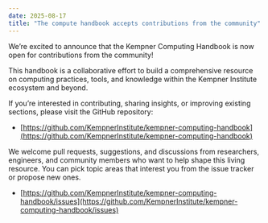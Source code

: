 ```yaml
---
date: 2025-08-17
title: "The compute handbook accepts contributions from the community"
---
```


We’re excited to announce that the Kempner Computing Handbook is now open for contributions from the community!

This handbook is a collaborative effort to build a comprehensive resource on computing practices, tools, and knowledge within the Kempner Institute ecosystem and beyond.

If you’re interested in contributing, sharing insights, or improving existing sections, please visit the GitHub repository:

- [https://github.com/KempnerInstitute/kempner-computing-handbook](https://github.com/KempnerInstitute/kempner-computing-handbook)

We welcome pull requests, suggestions, and discussions from researchers, engineers, and community members who want to help shape this living resource. You can pick topic areas that interest you from the issue tracker or propose new ones.

- [https://github.com/KempnerInstitute/kempner-computing-handbook/issues](https://github.com/KempnerInstitute/kempner-computing-handbook/issues)

